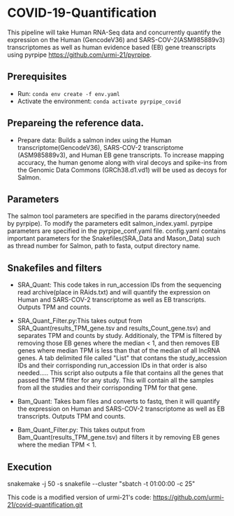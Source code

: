 # COVID-19-Quantification
This pipeline will take Human RNA-Seq data and concurrently quantify the expression on the Human (GencodeV36) and SARS-COV-2(ASM985889v3) transcriptomes as well as human evidence based (EB) gene treanscripts using pyrpipe https://github.com/urmi-21/pyrpipe.

## Prerequisites
* Run: `conda env create -f env.yaml`
* Activate the environment: `conda activate pyrpipe_covid`


## Prepareing the reference data. 
* Prepare data: Builds a salmon index using the Human transcriptome(GencodeV36), SARS-COV-2 transcriptome (ASM985889v3), and Human EB gene transcripts. To increase mapping accuracy, the human genome along with viral decoys and spike-ins from the Genomic Data Commons (GRCh38.d1.vd1) will be used as decoys for Salmon.


## Parameters
The salmon tool parameters are specified in the params directory(needed by pyrpipe). To modify the parameters edit salmon_index.yaml. pyrpipe parameters are specified in the pyrpipe_conf.yaml file. config.yaml contains important parameters for the Snakefiles(SRA_Data and Mason_Data) such as thread number for Salmon, path to fasta, output directory name. 


## Snakefiles and filters
* SRA_Quant: This code takes in run_accession IDs from the sequencing read archive(place in RAids.txt) and will quantify the expression on Human and SARS-COV-2 transcriptome as well as EB transcripts. Outputs TPM and counts. 

* SRA_Quant_Filter.py:This takes output from SRA_Quant(results_TPM_gene.tsv and results_Count_gene.tsv) and separates TPM and counts by study. Additionaly, the TPM is filtered by removing those EB genes where the median < 1, and then removes EB genes where median TPM is less than that of the median of all lncRNA genes. A tab delimited file called "List" that contans the study_accession IDs and their corrisponding run_accession IDs in that order is also needed..... This script also outputs a file that contains all the genes that passed the TPM filter for any study. This will contain all the samples from all the studies and their corrisponding TPM for that gene. 
 
* Bam_Quant: Takes bam files and converts to fastq, then it will quantify the expression on Human and SARS-COV-2 transcriptome as well as EB transcripts. Outputs TPM and counts.

* Bam_Quant_Filter.py: This takes output from Bam_Quant(results_TPM_gene.tsv) and filters it by removing EB genes where the median TPM < 1.  


## Execution 
snakemake -j 50 -s snakefile --cluster "sbatch -t 01:00:00 -c 25"



This code is a modified version of urmi-21's code: https://github.com/urmi-21/covid-quantification.git





